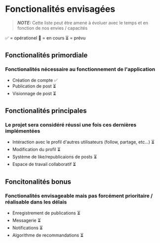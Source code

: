 # Fonctionalités envisagées
> **_NOTE:_** Cette liste peut être amené à évoluer avec le temps et en fonction de nos envies / capacités

:white_check_mark: = opérationel :construction: = en cours :hourglass_flowing_sand: = prévu

## Fonctionalités primordiale 
### Fonctionalités nécessaire au fonctionnement de l'application
- Création de compte :white_check_mark:
- Publication de post :hourglass_flowing_sand:
- Visionnage de post :hourglass_flowing_sand:

## Fonctionalités principales
### Le projet sera considéré réussi une fois ces dernières implémentées
- Intéraction avec le profil d'autres utilisateurs (follow, partage, etc...) :hourglass_flowing_sand:
- Modification du profil :hourglass_flowing_sand:
- Système de like/republicaions de posts :hourglass_flowing_sand:
- Espace de travail collaboratif :hourglass_flowing_sand:

## Foncitonalités bonus
### Fonctionalités envisageable mais pas forcément prioritaire / réalisable dans les délais
- Enregistrement de publications :hourglass_flowing_sand:
- Messagerie :hourglass_flowing_sand:
- Notifications :hourglass_flowing_sand:
- Algorithme de recommandations :hourglass_flowing_sand:


